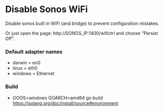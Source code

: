 # Disable Sonos WiFi
Disable sonos built in WiFi (and bridge) to prevent configuration mistakes.

Or just open the page: http://SONOS_IP:1400/wifictrl and choose "Persist Off".

### Default adapter names
* darwin = en0
* linux = eth0
* windows = Ethernet

### Build
* GOOS=windows GOARCH=amd64 go build
https://golang.org/doc/install/source#environment
